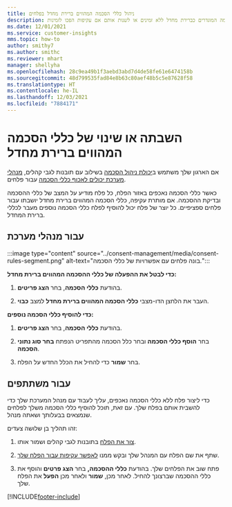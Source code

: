 ```yaml
---
title: ניהול כללי הסכמה המהווים ברירת מחדל בפלחים
description: עם יכולת ניהול ההסכמה, ניתן להפוך את כללי ההסכמה המוגדרים כברירת מחדל ללא זמינים או לשנות אותם אם עקיפות הפכו לזמינות.
ms.date: 12/01/2021
ms.service: customer-insights
mms.topic: how-to
author: smithy7
ms.author: smithc
ms.reviewer: mhart
manager: shellyha
ms.openlocfilehash: 28c9ea49b1f3aebd3abd7d4de58fe61e6474158b
ms.sourcegitcommit: 48d799535fad84e8b63c80aef48b5c5e87628f58
ms.translationtype: HT
ms.contentlocale: he-IL
ms.lasthandoff: 12/03/2021
ms.locfileid: "7884171"
---
```

# <a name="disable-or-change-default-consent-rules"></a>השבתה או שינוי של כללי הסכמה המהווים ברירת מחדל

אם הארגון שלך משתמש ב[יכולת ניהול הסכמה](../consent-management/overview.md) בשילוב עם תובנות לגבי קהלים, [מנהלי מערכת יכולים לאכוף כללי הסכמה](activate-consent.md) עבור פלחים. 

כאשר כללי הסכמה נאכפים באזור הפלח, כל פלח מודיע על המצב של כללי ההסכמה ובדיקת ההסכמה. אם מותרת עקיפה, כללי הסכמה המהווים ברירת מחדל יושבתו עבור פלחים ספציפיים. כל יוצר של פלח יכול להוסיף לפלח כללי הסכמה נוספים מעבר לכללי ברירת המחדל. 

## <a name="for-administrators"></a>עבור מנהלי מערכת

:::image type="content" source="../consent-management/media/consent-rules-segment.png" alt-text="בונה פלחים עם אפשרויות של כללי הסכמה.":::

**כדי לבטל את ההפעלה של כללי ההסכמה המהווים ברירת מחדל:**

1. בהודעת **כללי הסכמה**, בחר **הצג פריטים**. 

1. העבר את הלחצן הדו-מצבי **כללי הסכמה המהווים ברירת מחדל** למצב **כבוי**.

**כדי להוסיף כללי הסכמה נוספים:**

1. בהודעת **כללי הסכמה**, בחר **הצג פריטים**. 

1. בחר **הוסף כללי הסכמה** ובחר כלל הסכמה מהתפריט הנפתח **בחר סוג נתוני הסכמה**.

1. בחר **שמור** כדי להחיל את הכלל החדש על הפלח.

## <a name="for-contributors"></a>עבור משתתפים

כדי ליצור פלח ללא כללי הסכמה נאכפים, עליך לעבוד עם מנהל המערכת שלך כדי להשבית אותם בפלח שלך. עם זאת, תוכל להוסיף כללי הסכמה משלך לפלחים שנמצאים בבעלותך ושאתה מנהל.

זהו תהליך בן שלושה צעדים: 
1. [צור את הפלח](segments.md) בתובנות לגבי קהלים ושמור אותו. 

1. שתף את שם הפלח עם המנהל שלך ובקש ממנו [לאפשר עקיפות עבור הפלח שלך](activate-consent.md). 

1. פתח שוב את הפלחים שלך. בהודעת **כללי ההסכמה,** בחר **הצג פרטים** והוסף את כללי ההסכמה שברצונך להחיל. לאחר מכן, **שמור** ולאחר מכן **הפעל** את הפלח שלך.



[!INCLUDE[footer-include](../includes/footer-banner.md)] 
